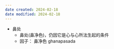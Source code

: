 ```yaml
---
date created: 2024-02-18
date modified: 2024-02-18
---
```

- 鼻处
    - 鼻处(鼻净色)，仍因它是心与心所法生起的条件
    - 因子： 鼻净色 ghanapasada
